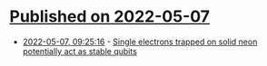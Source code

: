 # [Published on 2022-05-07](index.md)

* [2022-05-07, 09:25:16](https://news.ycombinator.com/item?id=31293189) - [Single electrons trapped on solid neon potentially act as stable qubits](https://spectrum.ieee.org/neon-qubit)
